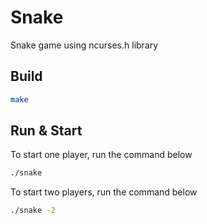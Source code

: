 # Snake

Snake game using ncurses.h library

## Build

```bash
make
```

## Run & Start

To start one player, run the command below

```bash
./snake
```

To start two players, run the command below

```bash
./snake -2
```
